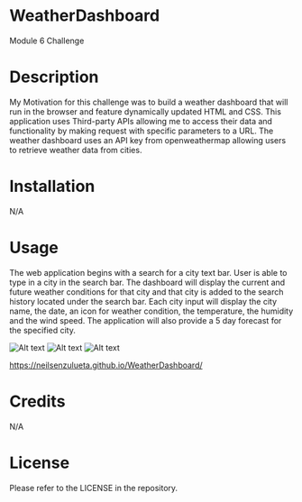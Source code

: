 # WeatherDashboard
Module 6 Challenge

# Description

My Motivation for this challenge was to build a weather dashboard that will run in the browser and feature dynamically updated HTML and CSS. This application uses Third-party APIs allowing me to access their data and functionality by making request with specific parameters to a URL.  The weather dashboard uses an API key from openweathermap allowing users to retrieve weather data from cities.

# Installation

N/A

# Usage 

The web application begins with a search for a city text bar.  User is able to type in a city in the search bar.  The dashboard will display the current and future weather conditions for that city and that city is added to the search history located under the search bar.  Each city input will display the city name, the date, an icon for weather condition, the temperature, the humidity and the wind speed.  The application will also provide a 5 day forecast for the specified city.  

![Alt text](<assets/Screenshot 2023-10-30 at 11.45.00 PM.png>)
![Alt text](<assets/Screenshot 2023-10-30 at 11.45.10 PM.png>)
![Alt text](<assets/Screenshot 2023-10-30 at 11.45.37 PM.png>)

https://neilsenzulueta.github.io/WeatherDashboard/

# Credits

N/A

# License

Please refer to the LICENSE in the repository.